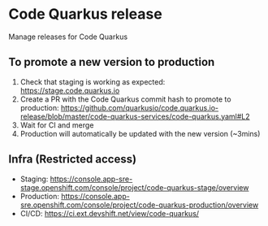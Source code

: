 # Code Quarkus release

Manage releases for Code Quarkus

## To promote a new version to production

1. Check that staging is working as expected: https://stage.code.quarkus.io
2. Create a PR with the Code Quarkus commit hash to promote to production:
  https://github.com/quarkusio/code.quarkus.io-release/blob/master/code-quarkus-services/code-quarkus.yaml#L2
3. Wait for CI and merge
4. Production will automatically be updated with the new version (~3mins)

## Infra (Restricted access)

- Staging: https://console.app-sre-stage.openshift.com/console/project/code-quarkus-stage/overview
- Production: https://console.app-sre.openshift.com/console/project/code-quarkus-production/overview
- CI/CD: https://ci.ext.devshift.net/view/code-quarkus/

